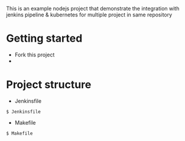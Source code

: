 This is an example nodejs project that demonstrate the integration with jenkins pipeline & kubernetes for multiple project in same repository

# Getting started

* Fork this project
* 

# Project structure
* Jenkinsfile

```
$ Jenkinsfile

```

* Makefile
```
$ Makefile

```